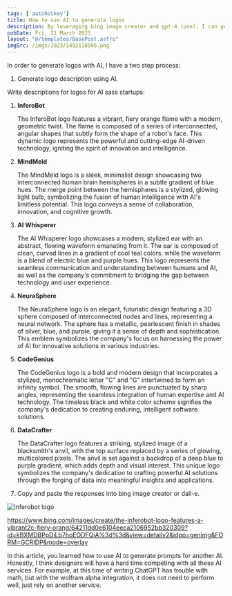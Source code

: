 ```yaml
---
tags: ['autohotkey']
title: How to use AI to generate logos
description: By leveraging bing image creator and gpt-4 (poe), I can generate high quality logos for AI startups.
pubDate: Fri, 21 March 2025
layout: "@/templates/BasePost.astro"
imgSrc: /imgs/2023/1492118595.png
---
```



In order to generate logos with AI, I have a two step process:


1. Generate logo description using AI.


Write descriptions for logos for AI sass startups:


1. **InferoBot**

   The InferoBot logo features a vibrant, fiery orange flame with a modern, geometric twist. The flame is composed of a series of interconnected, angular shapes that subtly form the shape of a robot's face. This dynamic logo represents the powerful and cutting-edge AI-driven technology, igniting the spirit of innovation and intelligence.

2. **MindMeld**

   The MindMeld logo is a sleek, minimalist design showcasing two interconnected human brain hemispheres in a subtle gradient of blue hues. The merge point between the hemispheres is a stylized, glowing light bulb, symbolizing the fusion of human intelligence with AI's limitless potential. This logo conveys a sense of collaboration, innovation, and cognitive growth.

3. **AI Whisperer**

   The AI Whisperer logo showcases a modern, stylized ear with an abstract, flowing waveform emanating from it. The ear is composed of clean, curved lines in a gradient of cool teal colors, while the waveform is a blend of electric blue and purple hues. This logo represents the seamless communication and understanding between humans and AI, as well as the company's commitment to bridging the gap between technology and user experience.

4. **NeuraSphere**

   The NeuraSphere logo is an elegant, futuristic design featuring a 3D sphere composed of interconnected nodes and lines, representing a neural network. The sphere has a metallic, pearlescent finish in shades of silver, blue, and purple, giving it a sense of depth and sophistication. This emblem symbolizes the company's focus on harnessing the power of AI for innovative solutions in various industries.

5. **CodeGenius**

   The CodeGenius logo is a bold and modern design that incorporates a stylized, monochromatic letter "C" and "G" intertwined to form an infinity symbol. The smooth, flowing lines are punctuated by sharp angles, representing the seamless integration of human expertise and AI technology. The timeless black and white color scheme signifies the company's dedication to creating enduring, intelligent software solutions.

6. **DataCrafter**

   The DataCrafter logo features a striking, stylized image of a blacksmith's anvil, with the top surface replaced by a series of glowing, multicolored pixels. The anvil is set against a backdrop of a deep blue to purple gradient, which adds depth and visual interest. This unique logo symbolizes the company's dedication to crafting powerful AI solutions through the forging of data into meaningful insights and applications.


2. Copy and paste the responses into bing image creator or dall-e.


![inferobot logo](https://th.bing.com/th/id/OIG.HZ25n7FGCOsn264MoXXA?pid=ImgGn)

https://www.bing.com/images/create/the-inferobot-logo-features-a-vibrant2c-fiery-orang/64211dd0e6104eeca2106952bb320309?id=kBXMDBPpDiLb7hoEODFQjA%3d%3d&view=detailv2&idpp=genimg&FORM=GCRIDP&mode=overlay


In this article, you learned how to use AI to generate prompts for another AI. Honestly, I think designers will have a hard time competing with all these AI services. For example, at this time of writing ChatGPT has trouble with math, but with the wolfram alpha integration, it does not need to perform well, just rely on another service.